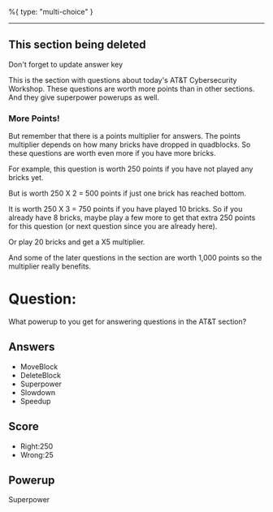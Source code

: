 %{
 type: "multi-choice"
}

---
## This section being deleted
Don't forget to update answer key

This is the section with questions about today's
AT&T Cybersecurity Workshop.
These questions are worth more points
than in other sections.
And they give superpower powerups as well.

### More Points!
But remember that there is a points multiplier
for answers.
The points multiplier depends on how many bricks
have dropped in quadblocks.
So these questions are worth even more
if you have more bricks.

For example, this question is worth
250 points if you have not played any bricks yet.

But is worth 250 X 2 = 500 points if just one brick has
reached bottom.

It is worth 250 X 3 = 750 points if you have played 10 bricks.
So if you already have 8 bricks,
maybe play a few more to get that extra 250 points
for this question
(or next question since you are already here).

Or play 20 bricks and get a X5 multiplier.

And some of the later questions
in the section are worth 1,000 points
so the multiplier really benefits.

# Question:
What powerup to you get for answering questions in the AT&T section?

## Answers
- MoveBlock
- DeleteBlock
- Superpower
- Slowdown
- Speedup

## Score
- Right:250
- Wrong:25

## Powerup
Superpower
